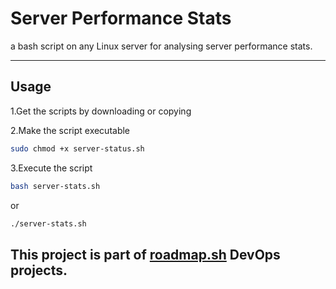 
# **Server Performance Stats**

a bash script on any Linux server for analysing server performance stats.

---

## **Usage**
1.Get the scripts by downloading or copying

2.Make the script executable
```bash
sudo chmod +x server-status.sh
```

3.Execute the script
```bash
bash server-stats.sh
```
or
```bash
./server-stats.sh
```

This project is part of [roadmap.sh](https://roadmap.sh/projects/server-stats) DevOps projects.
---



